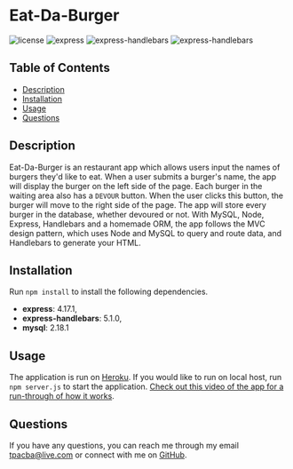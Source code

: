 # Eat-Da-Burger 

![license](https://img.shields.io/badge/license-ISC-red.svg)
![express](https://img.shields.io/badge/express-4.17.1-blue.svg)
![express-handlebars](https://img.shields.io/badge/handlebars-5.1.0-green.svg)
![express-handlebars](https://img.shields.io/badge/mysql-2.18.1-violet.svg)

## Table of Contents

* [Description](#description)
* [Installation](#installation)
* [Usage](#usage)
* [Questions](#questions)

## Description

Eat-Da-Burger is an restaurant app which allows users input the names of burgers they'd like to eat. When a user submits a burger's name, the app will display the burger on the left side of the page. Each burger in the waiting area also has a `DEVOUR` button. When the user clicks this button, the burger will move to the right side of the page. The app will store every burger in the database, whether devoured or not. With MySQL, Node, Express, Handlebars and a homemade ORM, the app follows the MVC design pattern, which uses Node and MySQL to query and route data, and Handlebars to generate your HTML.

## Installation

Run `npm install` to install the following dependencies.

* **express**: 4.17.1,
* **express-handlebars**: 5.1.0,
* **mysql**: 2.18.1

## Usage

The application is run on [Heroku](https://obscure-tor-38475.herokuapp.com/). If you would like to run on local host, run `npm server.js` to start the application. [Check out this video of the app for a run-through of how it works](https://youtu.be/msvdn95x9OM).

## Questions

If you have any questions, you can reach me through my email tpacba@live.com or connect with me on [GitHub](https://github.com/tpacba).

